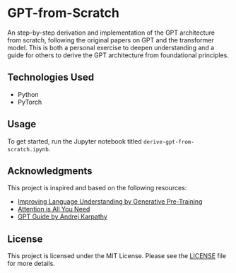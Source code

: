# GPT-from-Scratch

An step-by-step derivation and implementation of the GPT architecture from scratch, following the original papers on GPT and the transformer model. This is both a personal exercise to deepen understanding and a guide for others to derive the GPT architecture from foundational principles.

## Technologies Used

- Python
- PyTorch

## Usage

To get started, run the Jupyter notebook titled `derive-gpt-from-scratch.ipynb`.

## Acknowledgments

This project is inspired and based on the following resources:

- [Improving Language Understanding by Generative Pre-Training](https://cdn.openai.com/research-covers/language-unsupervised/language_understanding_paper.pdf)
- [Attention is All You Need](https://arxiv.org/abs/1706.03762)
- [GPT Guide by Andrej Karpathy](https://m.youtube.com/watch?v=kCc8FmEb1nY)

## License

This project is licensed under the MIT License. Please see the [LICENSE](LICENSE) file for more details.
